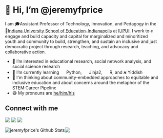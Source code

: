 # 👋 Hi, I’m @jeremyfprice

I am 🎓Assistant Professor of Technology, Innovation, and Pedagogy in the 🏫[Indiana University School of Education-Indianapolis](https://education.iupui.edu/) at [IUPUI](https://www.iupui.edu). I work to ✊engage and build capacity and capital for marginalized and minoritized youth and community to build, strengthen, and sustain an inclusive and just democratic project through research, teaching, and advocacy and collaborative action.

- 👀 I’m interested in educational research, social network analysis, and social science research
- 🌱 I’m currently learning <img height="16" width="16" src="https://cdn.jsdelivr.net/npm/simple-icons@v4/icons/python.svg" /> Python, <img height="16" width="16" src="https://cdn.jsdelivr.net/npm/simple-icons@v4/icons/jinja.svg" /> Jinja2, <img height="16" width="16" src="https://cdn.jsdelivr.net/npm/simple-icons@v4/icons/r.svg" /> R, and **א** Yiddish
- 🤔 I'm thinking about community-embedded approaches to equitable and inclusive education and about concerns around the metaphor of the STEM Career Pipeline
- 😄 My pronouns are [he/him/his](https://pronoun.is/he)

## Connect with me

<a href="https://www.twitter.com/dr_jfprice"><img src="https://img.shields.io/static/v1?label=twitter&message=@dr_jfprice&color=blue&style=flat&logo=twitter" /></a> <img src="https://img.shields.io/static/v1?label=linkedin&message=jeremyfprice&color=blue&logo=linkedin&style=flat" /> <img src="https://img.shields.io/static/v1?label=duolingo&message=jeremyfprice&color=blue&logo=duolingo&style=flat" />

<img align="center" alt="jeremyfprice's Github Stats" src="https://github-readme-stats.codestackr.vercel.app/api?username=jeremyfprice&theme=calm&show_icons=true&hide_border=true&count_private=true&include_all_commits=true&theme=calm" /><img align="center" src="https://github-readme-stats.vercel.app/api/top-langs/?username=jeremyfprice&show_icons=true&hide_border=true&count_private=true&include_all_commits=true&layout=compact" />


<!---
jeremyfprice/jeremyfprice is a ✨ special ✨ repository because its `README.md` (this file) appears on your GitHub profile.
You can click the Preview link to take a look at your changes.
--->
